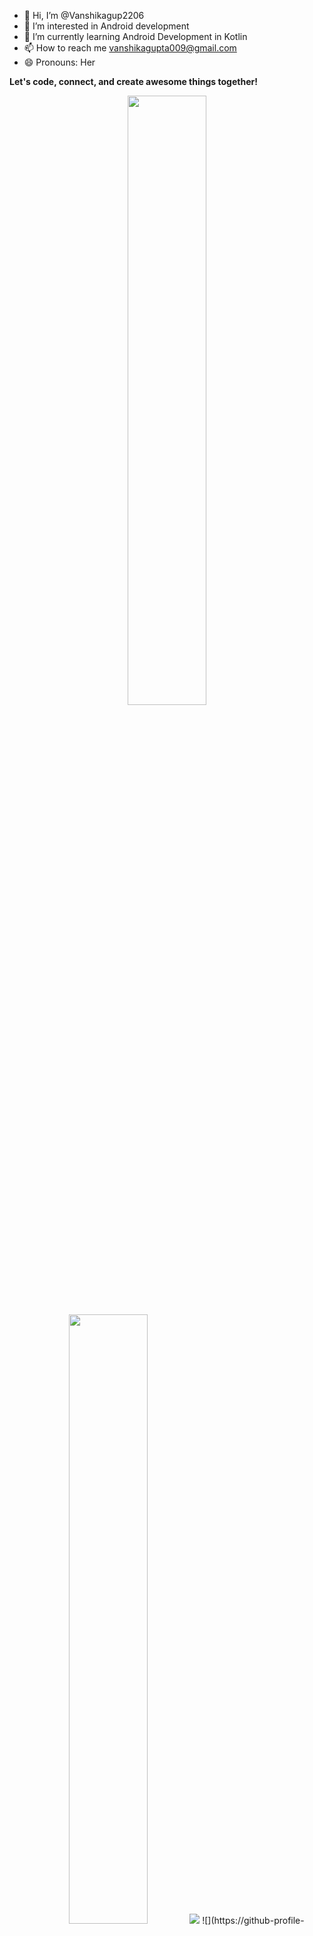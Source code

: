 - 👋 Hi, I’m @Vanshikagup2206
- 👀 I’m interested in Android development
- 🌱 I’m currently learning Android Development in Kotlin
- 📫 How to reach me vanshikagupta009@gmail.com
- 😄 Pronouns: Her

<!---
Vanshikagup2206/Vanshikagup2206 is a ✨ special ✨ repository because its `README.md` (this file) appears on your GitHub profile.
You can click the Preview link to take a look at your changes.
--->
**Let's code, connect, and create awesome things together!**

<p align="center">
  <img height="50%" width="auto" src ="https://github-readme-stats.vercel.app/api?username=Vanshikagup2206&show_icons=true&count_private=true&theme=darcula&hide_border=true&hide=issues,contribs&bg_color=00000000">
  <img height="50%" width="auto" src ="https://github-readme-stats.vercel.app/api/top-langs/?username=Vanshikagup2206&layout=compact&hide_border=true&theme=darcula&bg_color=00000000&langs_count=6&hide=jupyter%20notebook,tex,css,php&exclude_repo=Pacman-AI">
  <img src ="https://github-readme-streak-stats.herokuapp.com?user=Vanshikagup2206&theme=darcula&hide_border=true&background=FFFFFF00">
  ![](https://github-profile-trophy.vercel.app/?username=Vanshikagup2206&theme=dracula&no-frame=false&no-bg=false&margin-w=4)
  <br>
  <br>
</p>

<br />
<a href="https://github.com/Vanshikagup2206">
  <table align="left">
      <tr>
          <td>
            😊&nbsp;&nbsp;Learn more about me!
          </td>
      </tr>
  </table>
</a>
<a href="https://github.com/Vanshikagup2206">
  <table align="right">
      <tr>
          <td>
            🌐 &nbsp;&nbsp;Explore my blog!
          </td>
      </tr>
  </table>
</a>
